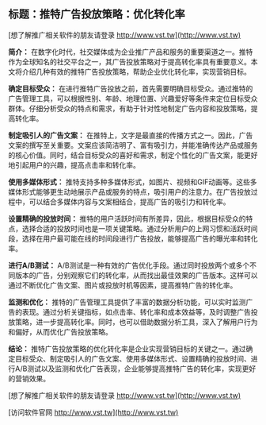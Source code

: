 ## **标题：推特广告投放策略：优化转化率**

[想了解推广相关软件的朋友请登录 http://www.vst.tw](http://www.vst.tw)

**简介：**
在数字化时代，社交媒体成为企业推广产品和服务的重要渠道之一。推特作为全球知名的社交平台之一，其广告投放策略对于提高转化率具有重要意义。本文将介绍几种有效的推特广告投放策略，帮助企业优化转化率，实现营销目标。

**确定目标受众：**
在进行推特广告投放之前，首先需要明确目标受众。通过推特的广告管理工具，可以根据性别、年龄、地理位置、兴趣爱好等条件来定位目标受众群体。仔细分析受众的特点和需求，有助于针对性地制定广告内容和投放策略，提高转化率。

**制定吸引人的广告文案：**
在推特上，文字是最直接的传播方式之一。因此，广告文案的撰写至关重要。文案应该简洁明了、富有吸引力，并能准确传达产品或服务的核心价值。同时，结合目标受众的喜好和需求，制定个性化的广告文案，能更好地引起用户的兴趣，提高点击率和转化率。

**使用多媒体形式：**
推特支持多种多媒体形式，如图片、视频和GIF动画等。这些多媒体形式能够更生动地展示产品或服务的特点，吸引用户的注意力。在广告投放过程中，可以结合多媒体内容与文案相结合，提高广告的吸引力和转化率。

**设置精确的投放时间：**
推特的用户活跃时间有所差异，因此，根据目标受众的特点，选择合适的投放时间也是一项关键策略。通过分析用户的上网习惯和活跃时间段，选择在用户最可能在线的时间段进行广告投放，能够提高广告的曝光率和转化率。

**进行A/B测试：**
A/B测试是一种有效的广告优化手段。通过同时投放两个或多个不同版本的广告，分别观察它们的转化率，从而找出最佳效果的广告版本。这样可以通过不断优化广告文案、图片或投放时机等因素，提高推特广告的转化率。

**监测和优化：**
推特的广告管理工具提供了丰富的数据分析功能，可以实时监测广告的表现。通过分析关键指标，如点击率、转化率和成本效益等，及时调整广告投放策略，进一步提高转化率。同时，也可以借助数据分析工具，深入了解用户行为和偏好，从而优化广告投放策略。

**结论：**
推特广告投放策略的优化转化率是企业实现营销目标的关键之一。通过确定目标受众、制定吸引人的广告文案、使用多媒体形式、设置精确的投放时间、进行A/B测试以及监测和优化广告表现，企业能够提高推特广告的转化率，实现更好的营销效果。

[想了解推广相关软件的朋友请登录 http://www.vst.tw](http://www.vst.tw)


[访问软件官网 http://www.vst.tw](http://www.vst.tw)
